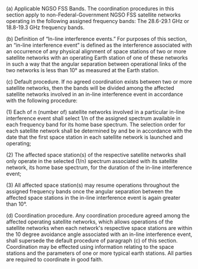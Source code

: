 (a) Applicable NGSO FSS Bands. The coordination procedures in this section apply to non-Federal-Government NGSO FSS satellite networks operating in the following assigned frequency bands: The 28.6-29.1 GHz or 18.8-19.3 GHz frequency bands.

(b) Definition of “In-line interference events.” For purposes of this section, an “in-line interference event” is defined as the interference associated with an occurrence of any physical alignment of space stations of two or more satellite networks with an operating Earth station of one of these networks in such a way that the angular separation between operational links of the two networks is less than 10° as measured at the Earth station.

(c) Default procedure. If no agreed coordination exists between two or more satellite networks, then the bands will be divided among the affected satellite networks involved in an in-line interference event in accordance with the following procedure:

(1) Each of n (number of) satellite networks involved in a particular in-line interference event shall select 1/n of the assigned spectrum available in each frequency band for its home base spectrum. The selection order for each satellite network shall be determined by and be in accordance with the date that the first space station in each satellite network is launched and operating;

(2) The affected space station(s) of the respective satellite networks shall only operate in the selected (1/n) spectrum associated with its satellite network, its home base spectrum, for the duration of the in-line interference event;

(3) All affected space station(s) may resume operations throughout the assigned frequency bands once the angular separation between the affected space stations in the in-line interference event is again greater than 10°.

(d) Coordination procedure. Any coordination procedure agreed among the affected operating satellite networks, which allows operations of the satellite networks when each network's respective space stations are within the 10 degree avoidance angle associated with an in-line interference event, shall supersede the default procedure of paragraph (c) of this section. Coordination may be effected using information relating to the space stations and the parameters of one or more typical earth stations. All parties are required to coordinate in good faith.


